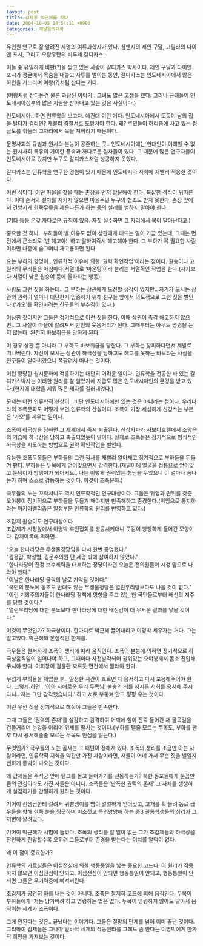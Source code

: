 ```yaml
---
layout: post
title: 갑제옹 박근혜를 치다
date: 2004-10-05 14:54:11 +0900
categories: 깨달음의대화
---
```

유인원 연구로 잘 알려진 세명의 여류과학자가 있다. 침팬지의 제인 구달, 고릴라의 다이앤 포시, 그리고 오랑우탄의 비루테 갈디카스. 
  
  
이들 중 유일하게 비판(?)을 받고 있는 사람이 갈디카스 박사이다. 제인 구달과 다이앤 포시가 정글에서 목숨을 내놓고 사투를 벌이는 동안, 갈디카스는 인도네시아에서 많은 하인을 거느리며 여왕(?)처럼 산다는 거다.    
  
(여왕처럼 산다는건 물론 과장된 이야기.. 그녀도 많은 고생을 했다. 그러나 근래들어 인도네시아정부의 많은 지원을 받아내고 있는 것은 사실이다.) 
  
  
인도네시아.. 하면 인류학의 보고다. 예컨대 이런 거다. 인도네시아에서 도둑이 남의 집을 털다가 걸리면? 재빨리 경찰서로 도망쳐야 한다. 왜? 주민들이 허리춤에 차고 있는 정글도를 휘둘러 그자리에서 목을 쳐버리기 때문이다.    
  
문명사회의 규범과 원시의 본능이 공존하는 곳.. 인도네시아에는 현대인이 이해할 수 없는 원시사회 특유의 기이한 풍속과 까다로운 절차들이 있다. 그 때문에 많은 연구자들이 인도네시아로 갔지만 누구도 갈디카스처럼 성공하지 못했다.    
  
갈디카스는 인류학을 연구한 경험이 있기 때문에 인도네시아 사회에 재빨리 적응한 것이다.    
  
이런 식이다. 어떤 마을을 찾을 때는 촌장을 먼저 방문해야 한다. 복잡한 격식이 뒤따른다. 이때 순서와 절차를 지키지 않으면 마을주민 누구의 협조도 받지 못한다. 촌장 앞에서 건방지게 한쪽무릎을 세운다든가 하는 등의 실례를 범하지 말아야 한다.    
  
(기타 등등 온갖 까다로운 규칙이 있음. 자칫 실수하면 그 자리에서 목이 달아난다고.)    
  
중요한 것 하나.. 부하들이 별 이유도 없이 상관에게 대드는 일이 가끔 있는데, 그때는 면전에서 큰소리로 ‘넌 해고야!’ 하고 말하여즉시 해고해야 한다. 그 부하가 꼭 필요한 사람이라면 나중에 슬그머니 재고용하면 된다.    
  
요는 부하의 항명이.. 인류학적 이유에 의한 ‘권력 확인작업’이라는 점이다. 원숭이나 고릴라의 무리들은 아침마다 서열대로 ‘마운팅’이라 불리는 서열확인 작업을 한다.(자기보다 서열이 낮은 원숭이 등에 올라타는 행동)    
  
사람도 그런 짓을 하는데.. 그 부하는 상관에게 도전할 생각이 없지만.. 자기가 모시는 상관의 권력이 얼마나 대단한지 입증하기 위해 친구들 앞에서 의도적으로 그런 짓을 벌인다.(‘가오’를 확인하려는 친구들의 부추김이 있다.)    
  
이상한 짓이지만 그들은 정기적으로 이런 짓을 한다. 이때 상관이 즉각 해고하지 않으면.. 그 사실이 마을에 알려져서 만인의 웃음거리가 된다. 그때부터는 아무도 명령을 듣지 않는다. 완전히 바보취급을 당하게 된다. 
  
  
이 경우 상관 뿐 아니라 그 부하도 바보취급을 당한다. 그 부하는 창피하다면서 제발로 떠나버린다. 자신이 모시는 상관이 하극상을 당하고도 해고를 못하는 바보라는 사실을 친구들이 알아버렸으니 쪽팔려서 떠나는 것이다.    
  
이런 황당한 원시문화에 적응하기는 대단히 어려운 일이다. 인류학을 전공한 바 있는 갈디카스박사는 이러한 원리를 잘 알았기에 지금도 많은 인도네시아인의 존경을 받고 있다.(현지에 대학을 세워 많은 제자를 길러내었다.)    
  
문제는 이런 인류학적 현상이.. 비단 인도네시아에만 있는 것은 아니라는 점이다. 우리나라의 조폭문화도 어떻게 보면 인류학의 산실이다. 조폭이 가장 세심하게 신경쓰는 부분은 ‘가오’를 세우는 일이다. 
  
  
조폭이 하극상을 당하면 그 세계에서 즉시 퇴출된다. 신상사파가 사보이호텔에서 조양은의 기습에 하극상을 당하고 축출되었듯이 말이다. 실제로 조폭들은 정기적으로 형식적인 하극상을 시도하는 방법으로 권력 확인작업을 벌인다.    
  
유능한 조폭두목들은 부하들의 그런 낌새를 재빨리 알아채고 정기적으로 부하들을 두들겨 팬다. 부하들은 두목에게 얻어맞으면서 감격한다.(재떨이에 얼굴을 정통으로 얻어맞고 눈탱이가 밤탱이가 되어서도.. 나는 이렇게 권력있는 형님을 두었으니 이 얼마나 폼나는가 하며 스스로 감동하는 것이다. 이것이 조폭문화.)    
  
극우들의 노는 꼬락서니도 역시 인류학적인 연구대상이다. 그들은 위엄과 권위를 갖춘 오야붕이 정기적으로 부하들을 두들겨 패야지만 만족해하고 존경한다.(위엄으로 통치하라는 마키아벨리즘은 일정부분 인류학의 원리를 반영하고 있다.)    
  
조갑제 원숭이도 연구대상이다   
조갑제가 시청앞에서 이명박 후원집회를 성공시키더니 콧김이 빵빵하게 들어간 모양이다. 갑제어록에 의하면..    
  
"오늘 한나라당은 무생물정당임을 다시 한번 증명했다."   
"김용갑, 박성범, 김문수의원 단 세명 밖에 참여하지 않았다."   
"한나라당이 진정 보수세력을 대표하는 정당이라면 오늘은 전의원들이 시청 앞으로 나와야 했다."   
"이날은 한나라당 몰락의 날로 기억될 것이다."   
"국민의 분노에 동조도 반대도 않는 무생물정당은 열린우리당보다도 나을 것이 없다."   
"이런 기회주의자들이 한나라당 정책에 영향을 주고 있는 한 국민들로부터 배신의 저주를 당할 것이다."   
"열린우리당에 대한 분노보다 한나라당에 대한 배신감이 더 무서운 결과를 낳을 것이다."    
  
이것이 무엇인가? 하극상이다. 한마디로 박근혜 끌어내리고 이명박 세우자는 거다. 그는 알고있다. 박근혜의 본질적인 한계를.    
  
극우들은 철저하게 조폭의 생리에 따라 움직인다. 조폭의 본능에 의하면 정기적으로 하극상움직임이 일어나야 하고, 그때마다 사전발각되어 권위있는 오야붕께서 몸소 진압해주셔야 한다. 이회창이 김윤환 짜르듯 면전에서 짤라야 한다. 
  
  
무섭게 부하들을 제압한 후.. 일정한 시간이 흐르면 다 용서하고 다시 포용해주어야 한다. 그렇게 하면.. ‘아아 자애로운 우리 두목님. 불충의 죄를 저지른 저희를 용서해 주시다니.. 저는 그만 감격했습니다.’ 하고 서로 부둥켜 안고 펑펑 우는 것이다.    
  
이런 우낀 짓을 정기적으로 해줘야 그들은 만족한다.    
  
그때 그들은 ‘권력의 존재’를 실감하고 감격하여 어깨에 힘이 잔뜩 들어간 채 골목길을 건들거리며 눈알을 야리며 위세를 떨치는 것이다.(부하를 팰줄 모르는 두목도, 부하를 팬후 다시 용서해줄줄 모르는 두목도 인심을 잃는다.)    
  
무엇인가? 극우들의 노는 꼴새는 그 패턴이 정해져 있다. 조폭의 생리를 조금만 아는 사람이라면, 인류학적 지식을 약간만 가진 사람이라면, 저들이 어데 가서 무슨 짓을 벌일지 뻔하게 통박이 나오는 것이다.    
  
왜 갑제들은 주석궁 앞에 탱크를 몰고 들어가기를 선동하는가? 북한 동포들에게 눈꼽만큼의 관심이라도 가진 자들은 아니다. 조폭들은 ‘난폭한 권력의 존재’ 그 자체를 생생하게 실감하기를 간절하게 원하는 것이다.    
  
기어이 선생님한테 걸려서 귀빵맹이를 뺨이 얼얼하게 얻어맞고, 고개를 휙 돌려 동료 급우들을 향해 한쪽 눈을 찡긋하며 미소짓고 득의양양해 하는 중3 꼴통학생들의 심리가 그 저변에 깔려있다.    
  
기어이 박근혜가 시험에 들었다. 조폭의 생리를 알 일이 없는 그가 조갑제들의 하극상을 잔인하게 진압할수록 오히려 그들로부터 존경을 받는다는 이치를 알턱이 없다.    
  
왜 이 점이 중요한가?    
  
인류학의 가르침들은 이심전심에 의한 행동통일을 낳는 중요한 코드다. 이 원리가 작동하지 않으면 이심전심이 안되고, 이심전심이 안되면 행동통일이 안되고, 행동통일이 안되면 그들은 무기력증에 빠져버린다.    
  
조갑제가 공연히 화를 내는 것이 아니다. 조폭은 철저히 코드에 의해 움직인다. 두목이 부하들에게 ‘저놈 담가버려’하고 명령하는 법은 없다. 두목이 명령하지 않아도 알아서 움직이는 세계가 조폭이다.    
  
그게 안된다는 것은.. 끝났다는 이야기다. 그들은 절망의 단계를 넘어 이미 끝난 것이다. 그리하여 갑제들은 그나마 밑바닥 세계의 작동원리를 그래도 좀 안다는 이명박에게 한가닥 희망을 가져보는 것이다.